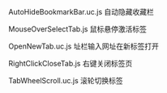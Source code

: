 AutoHideBookmarkBar.uc.js   自动隐藏收藏栏

MouseOverSelectTab.js   鼠标悬停激活标签

OpenNewTab.uc.js    址栏输入网址在新标签打开

RightClickCloseTab.js   右键关闭标签页

TabWheelScroll.uc.js    滚轮切换标签
